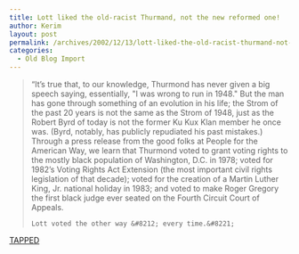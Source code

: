 ```yaml
---
title: Lott liked the old-racist Thurmand, not the new reformed one!
author: Kerim
layout: post
permalink: /archives/2002/12/13/lott-liked-the-old-racist-thurmand-not-the-new-reformed-one/
categories:
  - Old Blog Import
---
```


>   &#8220;It&#8217;s true that, to our knowledge, Thurmond has never given a big speech saying, essentially, "I was wrong to run in 1948." But the man has gone through something of an evolution in his life; the Strom of the past 20 years is not the same as the Strom of 1948, just as the Robert Byrd of today is not the former Ku Kux Klan member he once was. (Byrd, notably, has publicly repudiated his past mistakes.) Through a press release from the good folks at People for the American Way, we learn that Thurmond voted to grant voting rights to the mostly black population of Washington, D.C. in 1978; voted for 1982&#8217;s Voting Rights Act Extension (the most important civil rights legislation of that decade); voted for the creation of a Martin Luther King, Jr. national holiday in 1983; and voted to make Roger Gregory the first black judge ever seated on the Fourth Circuit Court of Appeals. 
>   
>   
>     Lott voted the other way &#8212; every time.&#8221;
>   


<a href="http://www.prospect.org/weblog/archives/2002/12/index.html#000347" onclick="_gaq.push(['_trackEvent', 'outbound-article', 'http://www.prospect.org/weblog/archives/2002/12/index.html#000347', 'TAPPED']);" >TAPPED</a>

